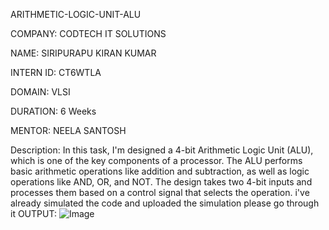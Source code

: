 ARITHMETIC-LOGIC-UNIT-ALU

COMPANY: CODTECH IT SOLUTIONS

NAME: SIRIPURAPU KIRAN KUMAR 

INTERN ID: CT6WTLA

DOMAIN: VLSI

DURATION: 6 Weeks

MENTOR: NEELA SANTOSH

Description:
In this task, I'm designed a 4-bit Arithmetic Logic Unit (ALU), which is one of the key components of a processor. The ALU performs basic arithmetic operations like addition and subtraction, as well as logic operations like AND, OR, and NOT. The design takes two 4-bit inputs and processes them based on a control signal that selects the operation. i've already simulated the code and uploaded the simulation please go through it
OUTPUT: ![Image](https://github.com/user-attachments/assets/53e9d8ac-f91c-486e-bbe3-ff1f00cefd61)

  
